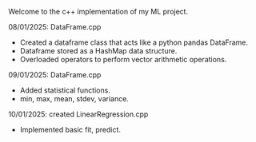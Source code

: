 Welcome to the c++ implementation of my ML project. 

08/01/2025: 
DataFrame.cpp
- Created a dataframe class that acts like a python pandas DataFrame.
- Dataframe stored as a HashMap data structure.
- Overloaded operators to perform vector arithmetic operations.

09/01/2025:
DataFrame.cpp
- Added statistical functions.
- min, max, mean, stdev, variance.

10/01/2025:
created LinearRegression.cpp
- Implemented basic fit, predict.
  
